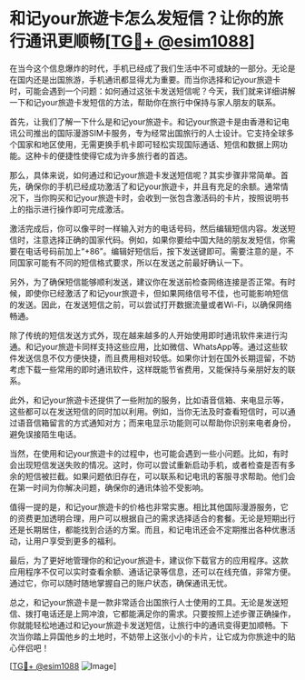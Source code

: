 # 和记your旅遊卡怎么发短信？让你的旅行通讯更顺畅[[TG💪+ @esim1088](https://t.me/s/esim1088)]

在当今这个信息爆炸的时代，手机已经成了我们生活中不可或缺的一部分。无论是在国内还是出国旅游，手机通讯都显得尤为重要。而当你选择和记your旅遊卡时，可能会遇到一个问题：如何通过这张卡发送短信呢？今天，我们就来详细讲解一下和记your旅遊卡发短信的方法，帮助你在旅行中保持与家人朋友的联系。

首先，让我们了解一下什么是和记your旅遊卡。和记your旅遊卡是由香港和记电讯公司推出的国际漫游SIM卡服务，专为经常出国旅行的人士设计。它支持全球多个国家和地区使用，无需更换手机卡即可轻松实现国际通话、短信和数据上网功能。这种卡的便捷性使得它成为许多旅行者的首选。

那么，具体来说，如何通过和记your旅遊卡发送短信呢？其实步骤非常简单。首先，确保你的手机已经成功激活了和记your旅遊卡，并且有充足的余额。通常情况下，当你购买和记your旅遊卡时，会收到一张包含激活码的卡片，按照说明书上的指示进行操作即可完成激活。

激活完成后，你可以像平时一样输入对方的电话号码，然后编辑短信内容。发送短信时，注意选择正确的国家代码。例如，如果你要给中国大陆的朋友发短信，你需要在电话号码前加上“+86”。编辑好短信后，按下发送键即可。需要注意的是，不同国家可能有不同的短信格式要求，所以在发送之前最好确认一下。

另外，为了确保短信能够顺利发送，建议你在发送前检查网络连接是否正常。有时候，即使你已经激活了和记your旅遊卡，但如果网络信号不佳，也可能影响短信的发送。因此，在发送短信之前，可以尝试打开数据流量或者Wi-Fi，以确保网络畅通。

除了传统的短信发送方式外，现在越来越多的人开始使用即时通讯软件来进行沟通。和记your旅遊卡同样支持这些应用，比如微信、WhatsApp等。通过这些软件发送信息不仅方便快捷，而且费用相对较低。如果你计划在国外长期逗留，不妨考虑下载一些常用的即时通讯软件，这样既能节省费用，又能保持与亲朋好友的联系。

此外，和记your旅遊卡还提供了一些附加的服务，比如语音信箱、来电显示等，这些都可以在发送短信的同时加以利用。例如，当你无法及时查看短信时，可以通过语音信箱留言的方式通知对方；而来电显示功能则可以帮助你识别来电者身份，避免误接陌生电话。

当然，在使用和记your旅遊卡的过程中，也可能会遇到一些小问题。比如，有时会出现短信发送失败的情况。这时，你可以尝试重新启动手机，或者检查是否有多余的短信被拦截。如果问题依旧存在，可以联系和记电讯的客服寻求帮助。他们会在第一时间为你解决问题，确保你的通讯体验不受影响。

值得一提的是，和记your旅遊卡的价格也非常实惠。相比其他国际漫游服务，它的资费更加透明合理，用户可以根据自己的需求选择适合的套餐。无论是短期出行还是长期居住，都能找到合适的方案。而且，和记电讯还会不定期推出各种优惠活动，让用户享受到更多的福利。

最后，为了更好地管理你的和记your旅遊卡，建议你下载官方的应用程序。这款应用程序不仅可以实时查看余额、通话记录等信息，还可以在线充值，非常方便。通过它，你可以随时随地掌握自己的账户状态，确保通讯无忧。

总之，和记your旅遊卡是一款非常适合出国旅行人士使用的工具。无论是发送短信、拨打电话还是上网冲浪，它都能满足你的需求。只要按照上述步骤正确操作，你就能轻松地通过和记your旅遊卡发送短信，让旅行中的通讯变得更加顺畅。下次当你踏上异国他乡的土地时，不妨带上这张小小的卡片，让它成为你旅途中的贴心伴侣吧！

[[TG💪+ @esim1088](https://t.me/s/esim1088) ![Image](https://i.postimg.cc/4NQfJmqS/Snipaste-2025-05-13-00-14-12.png)]
